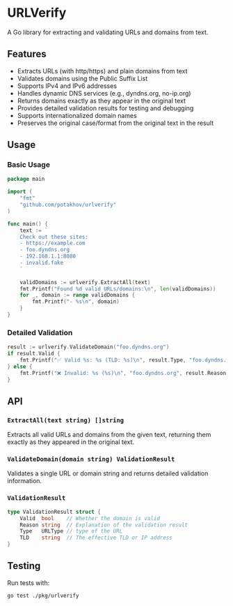 # URLVerify

A Go library for extracting and validating URLs and domains from text.

## Features

- Extracts URLs (with http/https) and plain domains from text
- Validates domains using the Public Suffix List
- Supports IPv4 and IPv6 addresses
- Handles dynamic DNS services (e.g., dyndns.org, no-ip.org) 
- Returns domains exactly as they appear in the original text
- Provides detailed validation results for testing and debugging
- Supports internationalized domain names
- Preserves the original case/format from the original text in the result

## Usage

### Basic Usage

```go
package main

import (
    "fmt"
    "github.com/potakhov/urlverify"
)

func main() {
    text := `
    Check out these sites:
    - https://example.com
    - foo.dyndns.org  
    - 192.168.1.1:8080
    - invalid.fake
    `
    
    validDomains := urlverify.ExtractAll(text)
    fmt.Printf("Found %d valid URLs/domains:\n", len(validDomains))
    for _, domain := range validDomains {
        fmt.Printf("- %s\n", domain)
    }
}
```

### Detailed Validation

```go
result := urlverify.ValidateDomain("foo.dyndns.org")
if result.Valid {
    fmt.Printf("✅ Valid %s: %s (TLD: %s)\n", result.Type, "foo.dyndns.org", result.TLD)
} else {
    fmt.Printf("❌ Invalid: %s (%s)\n", "foo.dyndns.org", result.Reason)
}
```

## API

### `ExtractAll(text string) []string`

Extracts all valid URLs and domains from the given text, returning them exactly as they appeared in the original text.

### `ValidateDomain(domain string) ValidationResult`

Validates a single URL or domain string and returns detailed validation information.

### `ValidationResult`

```go
type ValidationResult struct {
    Valid  bool    // Whether the domain is valid
    Reason string  // Explanation of the validation result
    Type   URLType // type of the URL
    TLD    string  // The effective TLD or IP address
}
```

## Testing

Run tests with:

```bash
go test ./pkg/urlverify
```